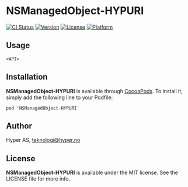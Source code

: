# NSManagedObject-HYPURI

[![CI Status](http://img.shields.io/travis/hyperoslo/NSManagedObject-HYPURI.svg?style=flat)](https://travis-ci.org/hyperoslo/NSManagedObject-HYPURI)
[![Version](https://img.shields.io/cocoapods/v/NSManagedObject-HYPURI.svg?style=flat)](http://cocoadocs.org/docsets/NSManagedObject-HYPURI)
[![License](https://img.shields.io/cocoapods/l/NSManagedObject-HYPURI.svg?style=flat)](http://cocoadocs.org/docsets/NSManagedObject-HYPURI)
[![Platform](https://img.shields.io/cocoapods/p/NSManagedObject-HYPURI.svg?style=flat)](http://cocoadocs.org/docsets/NSManagedObject-HYPURI)

## Usage

`<API>`

## Installation

**NSManagedObject-HYPURI** is available through [CocoaPods](http://cocoapods.org). To install
it, simply add the following line to your Podfile:

`pod 'NSManagedObject-HYPURI'`

## Author

Hyper AS, teknologi@hyper.no

## License

**NSManagedObject-HYPURI** is available under the MIT license. See the LICENSE file for more info.
